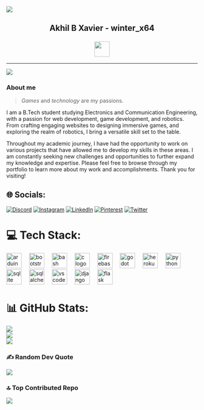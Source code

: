 <img src = "https://user-images.githubusercontent.com/74038190/225813708-98b745f2-7d22-48cf-9150-083f1b00d6c9.gif">
<p>
<h2 align = "center"> Akhil B Xavier - winter_x64 </h2>
<h3 align = "center"><img src="https://readme-typing-svg.herokuapp.com?vCenter=true&width=500&lines=Technology+enthusiast+|+Game+Developer;" height="40"/></h3>
</p>

---

[![](https://visitcount.itsvg.in/api?id=winter-x64&icon=5&color=0)](https://visitcount.itsvg.in)

### **About me**

> _Games_ and _technology_ are my passions.

I am a B.Tech student studying Electronics and Communication Engineering, with a passion for web development, game development, and robotics. From crafting engaging websites to designing immersive games, and exploring the realm of robotics, I bring a versatile skill set to the table.

Throughout my academic journey, I have had the opportunity to work on various projects that have allowed me to develop my skills in these areas. I am constantly seeking new challenges and opportunities to further expand my knowledge and expertise. Please feel free to browse through my portfolio to learn more about my work and accomplishments. Thank you for visiting!

## 🌐 Socials:

[![Discord](https://img.shields.io/badge/Discord-%237289DA.svg?logo=discord&logoColor=white)](https://discord.gg/winter-x64) [![Instagram](https://img.shields.io/badge/Instagram-%23E4405F.svg?logo=Instagram&logoColor=white)](https://instagram.com/winter-x64) [![LinkedIn](https://img.shields.io/badge/LinkedIn-%230077B5.svg?logo=linkedin&logoColor=white)](https://linkedin.com/in/akhil-b-xavier) [![Pinterest](https://img.shields.io/badge/Pinterest-%23E60023.svg?logo=Pinterest&logoColor=white)](https://pinterest.com/winter-x64) [![Twitter](https://img.shields.io/badge/Twitter-%231DA1F2.svg?logo=Twitter&logoColor=white)](https://twitter.com/winter-x64)

# 💻 Tech Stack:

<div align="left">
  <img src="https://cdn.jsdelivr.net/gh/devicons/devicon/icons/arduino/arduino-original.svg" height="40" alt="arduino logo"  />
  <img width="12" />
  <img src="https://cdn.jsdelivr.net/gh/devicons/devicon/icons/bootstrap/bootstrap-original.svg" height="40" alt="bootstrap logo"  />
  <img width="12" />
  <img src="https://cdn.jsdelivr.net/gh/devicons/devicon/icons/bash/bash-original.svg" height="40" alt="bash logo"  />
  <img width="12" />
  <img src="https://cdn.jsdelivr.net/gh/devicons/devicon/icons/c/c-original.svg" height="40" alt="c logo"  />
  <img width="12" />
  <img src="https://cdn.jsdelivr.net/gh/devicons/devicon/icons/firebase/firebase-plain.svg" height="40" alt="firebase logo"  />
  <img width="12" />
  <img src="https://cdn.jsdelivr.net/gh/devicons/devicon/icons/godot/godot-original.svg" height="40" alt="godot logo"  />
  <img width="12" />
  <img src="https://cdn.jsdelivr.net/gh/devicons/devicon/icons/heroku/heroku-original.svg" height="40" alt="heroku logo"  />
  <img width="12" />
  <img src="https://cdn.jsdelivr.net/gh/devicons/devicon/icons/python/python-original.svg" height="40" alt="python logo"  />
  <img width="12" />
  <img src="https://cdn.jsdelivr.net/gh/devicons/devicon/icons/sqlite/sqlite-original.svg" height="40" alt="sqlite logo"  />
  <img width="12" />
  <img src="https://cdn.jsdelivr.net/gh/devicons/devicon/icons/sqlalchemy/sqlalchemy-original.svg" height="40" alt="sqlalchemy logo"  />
  <img width="12" />
  <img src="https://cdn.jsdelivr.net/gh/devicons/devicon/icons/vscode/vscode-original.svg" height="40" alt="vscode logo"  />
  <img width="12" />
  <img src="https://cdn.jsdelivr.net/gh/devicons/devicon/icons/django/django-plain.svg" height="40" alt="django logo"  />
  <img width="12" />
  <img src="https://cdn.jsdelivr.net/gh/devicons/devicon/icons/flask/flask-original.svg" height="40" alt="flask logo"  />
</div>


# 📊 GitHub Stats:

![](https://github-readme-stats.vercel.app/api?username=winter-x64&theme=dark&hide_border=true&include_all_commits=true&count_private=false)<br/>
![](https://github-readme-streak-stats.herokuapp.com/?user=winter-x64&theme=dark&hide_border=true)<br/>
![](https://github-readme-stats.vercel.app/api/top-langs/?username=winter-x64&theme=dark&hide_border=true&include_all_commits=true&count_private=false&layout=compact)

### ✍️ Random Dev Quote

![](https://quotes-github-readme.vercel.app/api?type=vetical&theme=dark)

### 🔝 Top Contributed Repo

![](https://github-contributor-stats.vercel.app/api?username=winter-x64&limit=5&theme=dark&combine_all_yearly_contributions=true)
